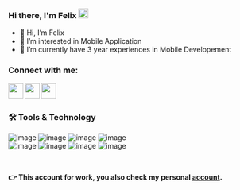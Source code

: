 ### Hi there, I'm Felix <img width = 20 src = "https://camo.githubusercontent.com/e8e7b06ecf583bc040eb60e44eb5b8e0ecc5421320a92929ce21522dbc34c891/68747470733a2f2f6d656469612e67697068792e636f6d2f6d656469612f6876524a434c467a6361737252346961377a2f67697068792e676966">


- 👋 Hi, I’m Felix
- 👀 I’m interested in Mobile Application
- 🌱 I’m currently have 3 year experiences in Mobile Developement


### Connect with me:
[<img align="left" width="30" src="https://cdn-icons-png.flaticon.com/512/733/733547.png"/>][facebook]
[<img align="left" width="30" src="https://user-images.githubusercontent.com/95233836/158131697-6c871a5d-496a-4299-bfe3-0c6020948046.png"/>][linkedin]
[<img align="left" width="30" src="https://cdn-icons-png.flaticon.com/512/174/174855.png"/>][instagram]

</br>
</br>

### 🛠 Tools & Technology

![image](https://img.shields.io/badge/Flutter-02569B.svg?style=for-the-badge&logo=Flutter&logoColor=white)
![image](https://img.shields.io/badge/Dart-0175C2.svg?style=for-the-badge&logo=Dart&logoColor=white)
![image](https://img.shields.io/badge/Kotlin-7F52FF.svg?style=for-the-badge&logo=Kotlin&logoColor=white)
![image](https://img.shields.io/badge/Firebase-FFCA28.svg?style=for-the-badge&logo=Firebase&logoColor=black)
</br>
![image](https://img.shields.io/badge/Jira%20Software-0052CC.svg?style=for-the-badge&logo=Jira-Software&logoColor=white)
![image](https://img.shields.io/badge/Trello-0052CC.svg?style=for-the-badge&logo=Trello&logoColor=white)
![image](https://img.shields.io/badge/Adobe%20XD-FF61F6.svg?style=for-the-badge&logo=Adobe-XD&logoColor=white)
![image](https://img.shields.io/badge/Figma-F24E1E.svg?style=for-the-badge&logo=Figma&logoColor=white)


</br>

<b>👉 This account for work, you also check my personal <a href = [github]>account</a>.</b>




</br>

<!---
felixdinh/felixdinh is a ✨ special ✨ repository because its `README.md` (this file) appears on your GitHub profile.
You can click the Preview link to take a look at your changes.
--->
[facebook]:https://www.facebook.com/felixdinhit/
[linkedin]:https://www.linkedin.com/in/dinh-loc-phuc/
[instagram]:https://www.instagram.com/x_xxlphuc/
[github]:https://www.github.com/sucanabo/
